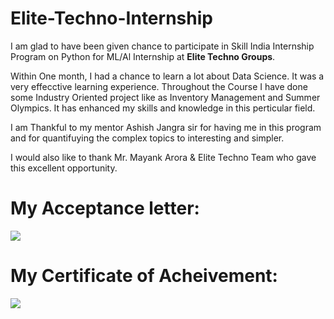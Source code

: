 # Elite-Techno-Internship
I am glad to have been given chance to participate in Skill India Internship Program on Python for ML/Al Internship at **Elite Techno Groups**.

Within One month, I had a chance to learn a lot about Data Science. It was a very effecctive learning experience. Throughout the Course I have done some Industry Oriented project like as Inventory Management and Summer Olympics. It has enhanced my skills and knowledge in this perticular field.

I am Thankful to my mentor Ashish Jangra sir for having me in this program and for quantifuying the complex topics to interesting and simpler.

I would also like to thank Mr. Mayank Arora &  Elite Techno Team
who gave this excellent opportunity.

# My Acceptance letter:
<image src="./pics/3.jfif">

# My Certificate of Acheivement:
<image src="./pics/1.jfif">
